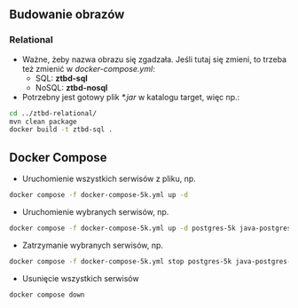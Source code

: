 ## Budowanie obrazów
### Relational
- Ważne, żeby nazwa obrazu się zgadzała. Jeśli tutaj się zmieni, to trzeba też zmienić w *docker-compose.yml*:
    - SQL: **ztbd-sql**
    - NoSQL: **ztbd-nosql**
- Potrzebny jest gotowy plik *\*.jar* w katalogu target, więc np.:
```bash
cd ../ztbd-relational/
mvn clean package
docker build -t ztbd-sql .
```
## Docker Compose
- Uruchomienie wszystkich serwisów z pliku, np.
```bash
docker compose -f docker-compose-5k.yml up -d
```
- Uruchomienie wybranych serwisów, np.
```bash
docker compose -f docker-compose-5k.yml up -d postgres-5k java-postgres-5k
```
- Zatrzymanie wybranych serwisów, np.
```bash
docker compose -f docker-compose-5k.yml stop postgres-5k java-postgres-5k
```
- Usunięcie wszystkich serwisów
```bash
docker compose down
```